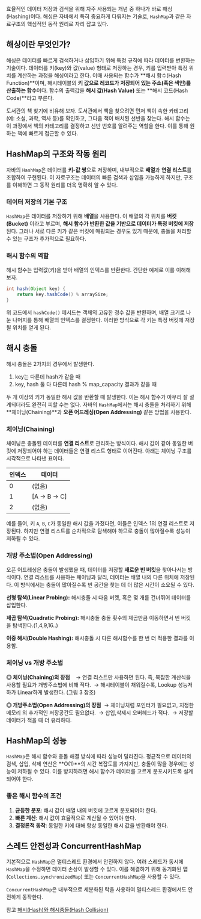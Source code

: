 효율적인 데이터 저장과 검색을 위해 자주 사용되는 개념 중 하나가 바로 해싱(Hashing)이다. 해싱은 자바에서 특히 중요하게 다뤄지는 기술로, `HashMap`과 같은 자료구조의 핵심적인 동작 원리로 자리 잡고 있다. 

## 해싱이란 무엇인가?
해싱은 데이터를 빠르게 검색하거나 삽입하기 위해 특정 규칙에 따라 데이터를 변환하는 기술이다. 
데이터를 키(key)와 값(value) 형태로 저장하는 경우, 키를 입력받아 특정 위치를 계산하는 과정을 해싱이라고 한다. 이때 사용되는 함수가 **해시 함수(Hash Function)**이며,  해시테이블의 **키 값으로 레코드가 저장되어 있는 주소(혹은 색인)를 산출하는 함수**이다.
함수의 출력값을 **해시 값(Hash Value)** 또는 **해시 코드(Hash Code)**라고 부른다.

도서관의 책 찾기에 비유해 보자. 
도서관에서 책을 찾으려면 먼저 책이 속한 카테고리(예: 소설, 과학, 역사 등)를 확인하고, 그다음 책이 배치된 선반을 찾는다. 해시 함수는 이 과정에서 책의 카테고리를 결정하고 선반 번호를 알려주는 역할을 한다. 이를 통해 원하는 책에 빠르게 접근할 수 있다.


## HashMap의 구조와 작동 원리
자바의 `HashMap`은 데이터를 **키-값 쌍**으로 저장하며, 내부적으로 **배열**과 **연결 리스트**를 조합하여 구현된다. 이 자료구조는 데이터의 빠른 검색과 삽입을 가능하게 하지만, 구조를 이해하면 그 동작 원리를 더욱 명확히 알 수 있다.

### 데이터 저장의 기본 구조
`HashMap`은 데이터를 저장하기 위해 **배열**을 사용한다. 이 배열의 각 위치를 **버킷(Bucket)** 이라고 부르며, **해시 함수가 반환한 값을 기반으로 데이터가 특정 버킷에 저장**된다. 그러나 서로 다른 키가 같은 버킷에 매핑되는 경우도 있기 때문에, 충돌을 처리할 수 있는 구조가 추가적으로 필요하다.

### 해시 함수의 역할
해시 함수는 입력값(키)을 받아 배열의 인덱스를 반환한다. 간단한 예제로 이를 이해해 보자.
```java
int hash(Object key) {
    return key.hashCode() % arraySize;
}
```
위 코드에서 `hashCode()` 메서드는 객체의 고유한 정수 값을 반환하며, 배열 크기로 나눈 나머지를 통해 배열의 인덱스를 결정한다. 이러한 방식으로 각 키는 특정 버킷에 저장될 위치를 얻게 된다.


## 해시 충돌
해시 충돌은 2가지의 경우에서 발생한다.
1. key는 다른데 hash가 같을 때
2. key, hash 둘 다 다른데 hash % map_capacity 결과가 같을 때

두 개 이상의 키가 동일한 해시 값을 반환할 때 발생한다. 이는 해시 함수가 아무리 잘 설계되더라도 완전히 피할 수는 없다. 자바의 `HashMap`에서는 해시 충돌을 처리하기 위해 **체이닝(Chaining)**과 **오픈 어드레싱(Open Addressing)** 같은 방법을 사용한다.

### 체이닝(Chaining)
체이닝은 충돌된 데이터를 **연결 리스트**로 관리하는 방식이다. 해시 값이 같아 동일한 버킷에 저장되어야 하는 데이터들은 연결 리스트 형태로 이어진다. 아래는 체이닝 구조를 시각적으로 나타낸 표이다.

|인덱스|데이터|
|---|---|
|0|(없음)|
|1|[A -> B -> C]|
|2|(없음)|
예를 들어, 키 `A`, `B`, `C`가 동일한 해시 값을 가졌다면, 이들은 인덱스 1의 연결 리스트로 저장된다. 하지만 연결 리스트를 순차적으로 탐색해야 하므로 충돌이 많아질수록 성능이 저하될 수 있다.


### 개방 주소법(Open Addressing)
오픈 어드레싱은 충돌이 발생했을 때, 데이터를 저장할 **새로운 빈 버킷**을 찾아나서는 방식이다. 연결 리스트를 사용하는 체이닝과 달리, 데이터는 배열 내의 다른 위치에 저장된다. 이 방식에서는 충돌이 많아질수록 빈 공간을 찾는 데 더 많은 시간이 소요될 수 있다.

**선형 탐색(Linear Probing):** 해시충돌 시 다음 버켓, 혹은 몇 개를 건너뛰어 데이터를 삽입한다.

**제곱 탐색(Quadratic Probing):** 해시충돌 충돌 횟수의 제곱만큼 이동하면서 빈 버킷을 탐색한다.(1,4,9,16..)

**이중 해시(Double Hashing):** 해시충돌 시 다른 해시함수를 한 번 더 적용한 결과를 이용함.


### 체이닝 vs 개방 주소법
**◎ 체이닝(Chaining)의 장점**   
 → 연결 리스트만 사용하면 된다. 즉, 복잡한 계산식을 사용할 필요가 개방주소법에 비해 적다.
 → 해시테이블이 채워질수록, Lookup 성능저하가 Linear하게 발생한다. (그림 3 참조)

**◎ 개방주소법(Open Addressing)의 장점**
 → 체이닝처럼 포인터가 필요없고, 지정한 메모리 외 추가적인 저장공간도 필요없다.
 → 삽입,삭제시 오버헤드가 적다.
 → 저장할 데이터가 적을 때 더 유리하다.


## HashMap의 성능
`HashMap`은 해시 함수와 충돌 해결 방식에 따라 성능이 달라진다. 평균적으로 데이터의 검색, 삽입, 삭제 연산은 **O(1)**의 시간 복잡도를 가지지만, 충돌이 많을 경우에는 성능이 저하될 수 있다. 이를 방지하려면 해시 함수가 데이터를 고르게 분포시키도록 설계되어야 한다.

### 좋은 해시 함수의 조건
1. **균등한 분포**: 해시 값이 배열 내의 버킷에 고르게 분포되어야 한다.
2. **빠른 계산**: 해시 값이 효율적으로 계산될 수 있어야 한다.
3. **결정론적 동작**: 동일한 키에 대해 항상 동일한 해시 값을 반환해야 한다.



## 스레드 안전성과 ConcurrentHashMap
기본적으로 `HashMap`은 멀티스레드 환경에서 안전하지 않다. 여러 스레드가 동시에 `HashMap`을 수정하면 데이터 손상이 발생할 수 있다. 
이를 해결하기 위해 동기화된 맵(`Collections.synchronizedMap`) 또는 `ConcurrentHashMap`을 사용할 수 있다.

`ConcurrentHashMap`은 내부적으로 세분화된 락을 사용하여 멀티스레드 환경에서도 안전하게 동작한다.




참고
[해시(Hash)와 해시충돌(Hash Collision)](https://preamtree.tistory.com/20)
